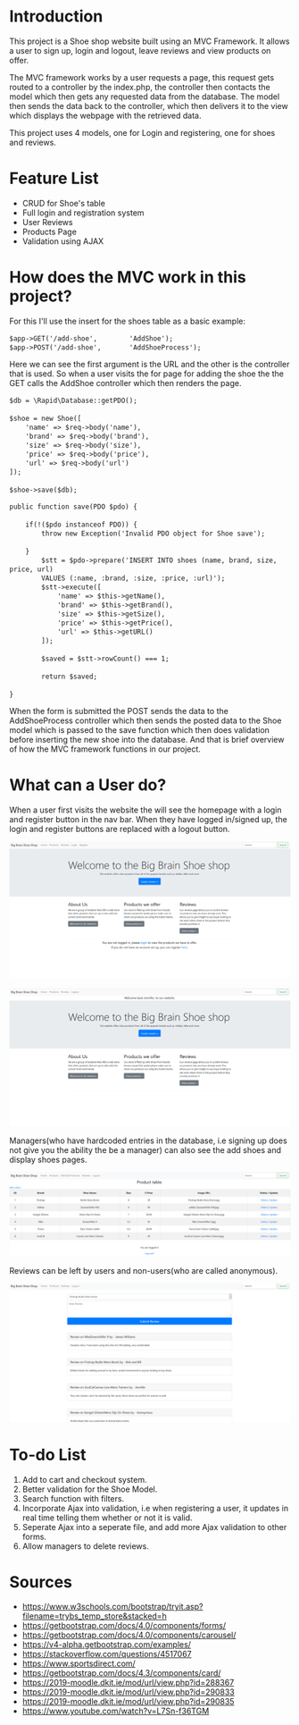 # Introduction
This project is a Shoe shop website built using an MVC Framework. It allows a user to sign up, login and logout, leave reviews and view products on offer.

The MVC framework works by a user requests a page, this request gets routed to a controller by the index.php, the controller then contacts the model which then gets any requested data from the database. The model then sends the data back to the controller, which then delivers it to the view which displays the webpage with the retrieved data.

This project uses 4 models, one for Login and registering, one for shoes and reviews.

# Feature List
* CRUD for Shoe's table
* Full login and registration system
* User Reviews
* Products Page
* Validation using AJAX

# How does the MVC work in this project?
For this I'll use the insert for the shoes table as a basic example:

```
$app->GET('/add-shoe',        'AddShoe');
$app->POST('/add-shoe',       'AddShoeProcess');
```

Here we can see the first argument is the URL and the other is the controller that is used. So when a user visits the for page for adding the shoe the the GET calls the AddShoe controller which then renders the page. 

```
$db = \Rapid\Database::getPDO();

$shoe = new Shoe([
    'name' => $req->body('name'),
    'brand' => $req->body('brand'),
    'size' => $req->body('size'),
    'price' => $req->body('price'),
    'url' => $req->body('url')
]);

$shoe->save($db);
```
```
public function save(PDO $pdo) {
   
    if(!($pdo instanceof PDO)) {
        throw new Exception('Invalid PDO object for Shoe save');

    }
        $stt = $pdo->prepare('INSERT INTO shoes (name, brand, size, price, url) 
        VALUES (:name, :brand, :size, :price, :url)');
        $stt->execute([
            'name' => $this->getName(),
            'brand' => $this->getBrand(),
            'size' => $this->getSize(),
            'price' => $this->getPrice(),
            'url' => $this->getURL()
        ]);

        $saved = $stt->rowCount() === 1;

        return $saved;

}
```

When the form is submitted the POST sends the data to the AddShoeProcess controller which then sends the posted data to the Shoe model which is passed to the save function which then does validation before inserting the new shoe into the database. And that is brief overview of how the MVC framework functions in our project.

# What can a User do?
When a user first visits the website the will see the homepage with a login and register button in the nav bar. When they have logged in/signed up, the login and register buttons are replaced with a logout button.

![1](assets\readmeImages\1.png)

![2](assets\readmeImages\2.png)


Managers(who have hardcoded entries in the database, i.e signing up does not give you the ability the be a manager) can also see the add shoes and display shoes pages.

![6](assets\readmeImages\6.png)


Reviews can be left by users and non-users(who are called anonymous).

![3](assets\readmeImages\3.png)

# To-do List

1. Add to cart and checkout system.
2. Better validation for the Shoe Model.
3. Search function with filters.
4. Incorporate Ajax into validation, i.e when registering a user, it updates in real time telling them whether or not it is valid.
5. Seperate Ajax into a seperate file, and add more Ajax validation to other forms.
6. Allow managers to delete reviews.

# Sources

* https://www.w3schools.com/bootstrap/tryit.asp?filename=trybs_temp_store&stacked=h
* https://getbootstrap.com/docs/4.0/components/forms/
* https://getbootstrap.com/docs/4.0/components/carousel/
* https://v4-alpha.getbootstrap.com/examples/
* https://stackoverflow.com/questions/4517067
* https://www.sportsdirect.com/
* https://getbootstrap.com/docs/4.3/components/card/
* https://2019-moodle.dkit.ie/mod/url/view.php?id=288367
* https://2019-moodle.dkit.ie/mod/url/view.php?id=290833
* https://2019-moodle.dkit.ie/mod/url/view.php?id=290835
* https://www.youtube.com/watch?v=L7Sn-f36TGM 
